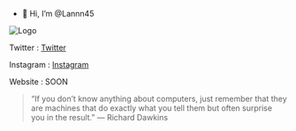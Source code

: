 - 👋 Hi, I’m @Lannn45

![Logo](https://user-images.githubusercontent.com/117993673/204775099-81e4b4e4-d5b7-41a0-910c-041a9ff15f02.png)


Twitter   : [Twitter](https://twitter.com/Lannn45)

Instagram : [Instagram](https://instagram.com/syafrilma_)

Website : SOON


> “If you don’t know anything about computers, 
> just remember that they are machines that do 
> exactly what you tell them but often surprise 
> you in the result.” — Richard Dawkins

<!---
Lannn45/Lannn45 is a ✨ special ✨ repository because its `README.md` (this file) appears on your GitHub profile.
You can click the Preview link to take a look at your changes.
--->
